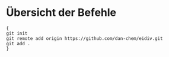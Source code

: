 # Übersicht der Befehle
```
{
git init
git remote add origin https://github.com/dan-chem/eidiv.git
git add .
}
```